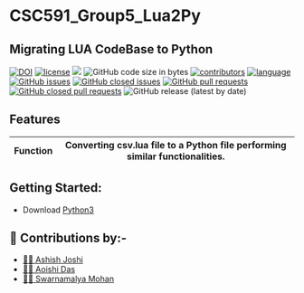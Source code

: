 # CSC591_Group5_Lua2Py
## Migrating LUA CodeBase to Python 
[![DOI](https://zenodo.org/badge/DOI/10.5281/zenodo.7531036.svg)](https://doi.org/10.5281/zenodo.7531036?style=plastic)
[![license](https://img.shields.io/github/license/Aoishi28/CSC591_Group5_Lua2Py?style=plastic)](https://github.com/Aoishi28/CSC591_Group5_Lua2Py/blob/main/LICENSE.md)
![](https://img.shields.io/github/repo-size/Aoishi28/CSC591_Group5_Lua2Py?style=plastic)
![GitHub code size in bytes](https://img.shields.io/github/languages/code-size/Aoishi28/CSC591_Group5_Lua2Py?style=plastic)
[![contributors](https://img.shields.io/github/contributors/Aoishi28/CSC591_Group5_Lua2Py)](https://github.com/Aoishi28/CSC591_Group5_Lua2Py/graphs/contributors?style=plastic)
[![language](https://img.shields.io/github/languages/top/Aoishi28/CSC591_Group5_Lua2Py)](https://github.com/Aoishi28/CSC591_Group5_Lua2Py/search?l=python?style=plastic)
[![GitHub issues](https://img.shields.io/github/issues-raw/Aoishi28/CSC591_Group5_Lua2Py?style=plastic)](https://github.com/Aoishi28/CSC591_Group5_Lua2Py/issues)
[![GitHub closed issues](https://img.shields.io/github/issues-closed-raw/Aoishi28/CSC591_Group5_Lua2Py?style=plastic)](https://github.com/Aoishi28/CSC591_Group5_Lua2Py/issues?q=is%3Aissue+is%3Aclosed)
[![GitHub pull requests](https://img.shields.io/github/issues-pr-raw/Aoishi28/csc591_Group5_Lua2Py?style=plastic)](https://github.com/Aoishi28/CSC591_Group5_Lua2Py/pulls)
[![GitHub closed pull requests](https://img.shields.io/github/issues-pr-closed-raw/Aoishi28/CSC591_Group5_Lua2Py?style=plastic)](https://github.com/Aoishi28/CSC591_Group5_Lua2Py/pulls)
![GitHub release (latest by date)](https://img.shields.io/github/v/release/Aoishi28/CSC591_Group5_Lua2Py)



##  Features
| Function      |Converting csv.lua file to a Python file performing similar functionalities.   |
| ------------- |:-------------:|

## Getting Started:

- Download [Python3](https://www.python.org/downloads/) 

## 🤝 Contributions by:-
- [👨‍💻 Ashish Joshi](https://github.com/ashishjoshi2605)
- [👩‍💻 Aoishi Das](https://github.com/Aoishi28)
- [👩‍💻 Swarnamalya Mohan](https://github.com/swarnamalyamohan)
